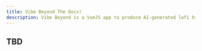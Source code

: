 ```yaml
---
title: Vibe Beyond The Docs!
description: Vibe Beyond is a VueJS app to produce AI-generated lofi hip hop
---
```


## TBD